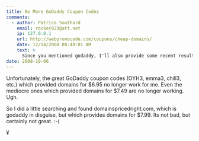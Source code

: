 ```yaml
---
title: No More GoDaddy Coupon Codes 
comments:
  - author: Patrica Southard
    email: rocker823@att.net
    ip: 127.0.0.1
    url: http://webpromocode.com/coupons/cheap-domains/
    date: 12/14/2008 08:48:01 AM
    text: >
      Since you mentioned godaddy, I'll also provide some recent results for Godaddy coupon codes. I am a Web Content Site Developer, and these discounts come in very handy when purchasing or renewing a domain. Use Godaddy promo code ZINE3 for $7.49 .com domains and renewals. I save about $45 every time I purchase domains from godaddy.com. When I buy at least 5 domains, I also get free private registration when I use ZINE3. For other Godaddy coupons, use ZINE1 for 10% off, ZINE2 for $5 off any $30+ purchase, and ZINE25 for $25 off any purchase of $100 or greater, like hosting plans. These promo codes are current, working, and do not expire. Hope these Godaddy coupon codes save just as much dough for the other blog readers as they have for me. Take it easy!<br/>-Patrica from Cuba, AL.
date: 2008-10-06
---
```

Unfortunately, the great GoDaddy coupon codes (OYH3, emma3, chill3, etc.) which provided domains for $6.95 no longer work for me. Even the mediocre ones which provided domains for $7.49 are no longer working. Ugh.

So I did a little searching and found domainspricedright.com, which is godaddy in disguise, but which provides domains for $7.99. Its not bad, but certainly not great. :-(

¥

